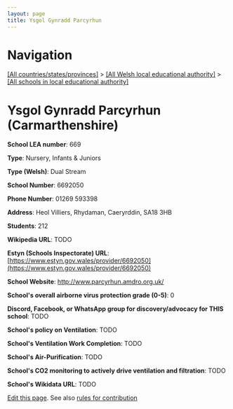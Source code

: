 ```yaml
---
layout: page
title: Ysgol Gynradd Parcyrhun
---
```

# Navigation

[[All countries/states/provinces]](../../..) > [[All Welsh local educational authority]](../..) > [[All schools in local educational authority]](..)

# Ysgol Gynradd Parcyrhun (Carmarthenshire)

**School LEA number**: 669

**Type**: Nursery, Infants & Juniors

**Type (Welsh)**: Dual Stream

**School Number**: 6692050

**Phone Number**: 01269 593398

**Address**: Heol Villiers, Rhydaman, Caeryrddin, SA18 3HB

**Students**: 212

**Wikipedia URL**: TODO

**Estyn (Schools Inspectorate) URL**: [https://www.estyn.gov.wales/provider/6692050](https://www.estyn.gov.wales/provider/6692050)

**School Website**: http://www.parcyrhun.amdro.org.uk/

**School's overall airborne virus protection grade (0-5)**: 0

**Discord, Facebook, or WhatsApp group for discovery/advocacy for THIS school**: TODO

**School's policy on Ventilation**: TODO

**School's Ventilation Work Completion**: TODO

**School's Air-Purification**: TODO

**School's CO2 monitoring to actively drive ventilation and filtration**: TODO

**School's Wikidata URL**: TODO




[Edit this page](https://github.com/ventilate-schools/Wales/edit/prif/./Carmarthenshire/Ysgol_Gynradd_Parcyrhun.md). See also [rules for contribution](../../../contribution-rules/)